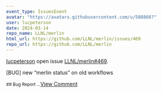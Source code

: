 ```yaml
---
event_type: IssuesEvent
avatar: "https://avatars.githubusercontent.com/u/588868?"
user: lucpeterson
date: 2024-03-14
repo_name: LLNL/merlin
html_url: https://github.com/LLNL/merlin/issues/469
repo_url: https://github.com/LLNL/merlin
---
```


<a href='https://github.com/lucpeterson' target='_blank'>lucpeterson</a> open issue <a href='https://github.com/LLNL/merlin/issues/469' target='_blank'>LLNL/merlin#469</a>.

<p>[BUG]  new “merlin status” on old workflows </p><small>## Bug Report...</small><a href='https://github.com/LLNL/merlin/issues/469' target='_blank'>View Comment</a>